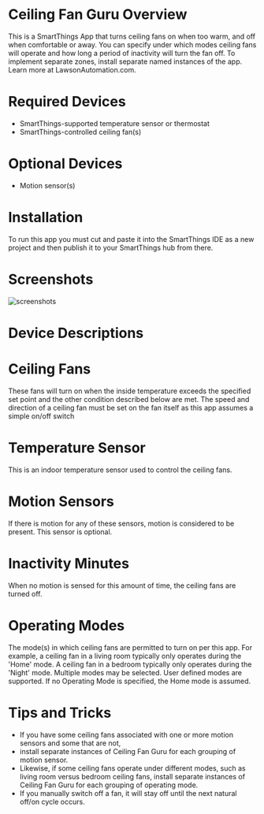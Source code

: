 # Ceiling Fan Guru Overview
This is a SmartThings App that turns ceiling fans on when too warm, and off when comfortable or away. You can specify under which modes ceiling fans will operate and how long a period of inactivity will turn the fan off.  To implement separate zones, install separate named instances of the app. Learn more at LawsonAutomation.com.
# Required Devices
- SmartThings-supported temperature sensor or thermostat
- SmartThings-controlled ceiling fan(s)

# Optional Devices
- Motion sensor(s)

# Installation
To run this app you must cut and paste it into the SmartThings IDE as a new project and then publish it to your SmartThings hub from there.

# Screenshots
![screenshots](https://cloud.githubusercontent.com/assets/22286765/21753777/d265b1f0-d5a8-11e6-97d5-a8188bb3b427.png)

# Device Descriptions
# Ceiling Fans
These fans will turn on when the inside temperature exceeds the specified set point and the other condition described below are met.
The speed and direction of a ceiling fan must be set on the fan itself as this app assumes a simple on/off switch
# Temperature Sensor
This is an indoor temperature sensor used to control the ceiling fans.
# Motion Sensors
If there is motion for any of these sensors, motion is considered to be present. This sensor is optional.
# Inactivity Minutes
When no motion is sensed for this amount of time, the ceiling fans are turned off. 
# Operating Modes
The mode(s) in which ceiling fans are permitted to turn on per this app. 
For example, a ceiling fan in a living room typically only operates during the 'Home' mode. 
A ceiling fan in a bedroom typically only operates during the 'Night' mode. 
Multiple modes may be selected. User defined modes are supported. 
If no Operating Mode is specified, the Home mode is assumed.
# Tips and Tricks
- If you have some ceiling fans associated with one or more motion sensors and some that are not, 
- install separate instances of Ceiling Fan Guru for each grouping of motion sensor.
- Likewise, if some ceiling fans operate under different modes, such as living room versus bedroom ceiling fans, install separate instances of Ceiling Fan Guru for each grouping of operating mode.
- If you manually switch off a fan, it will stay off until the next natural off/on cycle occurs.
